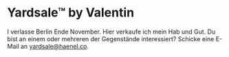 # Yardsale™ by Valentin #

I verlasse Berlin Ende November. Hier verkaufe ich mein Hab und Gut.
Du bist an einem oder mehreren der Gegenstände interessiert? Schicke eine E-Mail
an [yardsale@haenel.co](mailto:yardsale@haenel.co).
